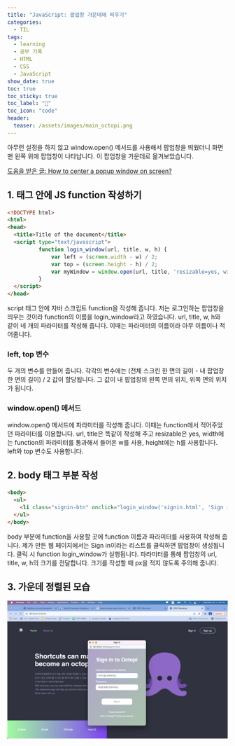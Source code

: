 ```yaml
---
title: "JavaScript: 팝업창 가운데에 띄우기"
categories:
  - TIL
tags:
  - learning
  - 공부 기록
  - HTML
  - CSS
  - JavaScript
show_date: true
toc: true
toc_sticky: true
toc_label: "📂"
toc_icon: "code"
header:
  teaser: /assets/images/main_octopi.png
---
```


아무런 설정을 하지 않고 window.open() 메서드를 사용해서 팝업창을 띄웠더니 화면 맨 왼쪽 위에 팝업창이 나타납니다. 이 팝업창을 가운데로 옮겨보았습니다.

[도움을 받은 글: How to center a popup window on screen?](https://www.geeksforgeeks.org/how-to-center-a-popup-window-on-screen/)

## 1. <head>태그 안에 JS function 작성하기

  ```html
  <!DOCTYPE html>
  <html>
  <head>
    <title>Title of the document</title>
    <script type="text/javascript">
            function login_window(url, title, w, h) {
                var left = (screen.width - w) / 2;
                var top = (screen.height - h) / 2;
                var myWindow = window.open(url, title, 'resizable=yes, width=' + w + ', height=' + h + ', top=' + top + ', left=' + left);
            }
    </script>
  </head>
  ```
  script 태그 안에 자바 스크립트 function을 작성해 줍니다.
  저는 로그인하는 팝업창을 띄우는 것이라 function의 이름을 login_window라고 하였습니다. url, title, w, h와 같이 네 개의 파라미터를 작성해 줍니다. 이때는 파라미터의 이름이라 아무 이름이나 적어줍니다.

### left, top 변수  

  두 개의 변수를 만들어 줍니다. 각각의 변수에는 (전체 스크린 한 면의 길이 - 내 팝업창 한 면의 길이) / 2 값이 할당됩니다. 그 값이 내 팝업창의 왼쪽 면의 위치, 위쪽 면의 위치가 됩니다.

### window.open() 메서드  

  window.open() 메서드에 파라미터를 작성해 줍니다. 이때는 function에서 적어주었던 파라미터를 이용합니다. url, title은 똑같이 작성해 주고 resizable은 yes, width에는 function의 파라미터를 통과해서 들어온 w를 사용, height에는 h를 사용합니다. left와 top 변수도 사용합니다.


## 2. body 태그 부분 작성

  ```html
  <body>
    <ul>  
      <li class="signin-btn" onclick="login_window('signin.html', 'Sign in to Otopi', '380', '500')"><span>Sign in</span></li>
    </ul>
  </body>
  ```
  body 부분에 function을 사용할 곳에 function 이름과 파라미터를 사용하여 작성해 줍니다. 제가 만든 웹 페이지에서는 Sign in이라는 리스트를 클릭하면 팝업창이 생성됩니다. 클릭 시 function login_window가 실행됩니다. 파라미터를 통해 팝업창의 url, title, w, h의 크기를 전달합니다. 크기를 작성할 때 px을 적지 않도록 주의해 줍니다.

## 3. 가운데 정렬된 모습

<img src="/assets/images/main_octopi.png" alt="main">
